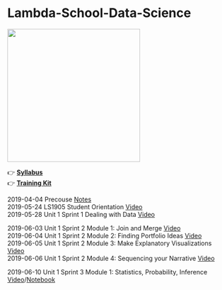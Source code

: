 # Lambda-School-Data-Science

<img width=300 src="https://github.com/Nov05/Lambda-School-Data-Science/blob/master/pictures/lambda-school-vector-logo.jpg">  

:point_right: **[Syllabus](https://learn.lambdaschool.com/syllabus/ds)**  
:point_right: **[Training Kit](https://learn.lambdaschool.com/course/ds)**   

2019-04-04 Precouse [Notes](https://github.com/Nov05/Lambda-School-Data-Science/blob/master/readme/precourse.md)  
2019-05-24 LS1905 Student Orientation [Video](https://youtu.be/i2FlKBBZtS0)  
2019-05-28 Unit 1 Sprint 1 Dealing with Data [Video](https://github.com/Nov05/DS-Unit-1-Sprint-1-Dealing-With-Data)  

2019-06-03 Unit 1 Sprint 2 Module 1: Join and Merge [Video](https://youtu.be/3vLHRhqxWMI)    
2019-06-04 Unit 1 Sprint 2 Module 2: Finding Portfolio Ideas [Video](https://youtu.be/UMzc8ZMlLGI)  
2019-06-05 Unit 1 Sprint 2 Module 3: Make Explanatory Visualizations [Video](https://youtu.be/jznO5v5UQjI)   
2019-06-06 Unit 1 Sprint 2 Module 4: Sequencing your Narrative [Video](https://youtu.be/8dJa5DWW7c0)  

2019-06-10 Unit 1 Sprint 3 Module 1: Statistics, Probability, Inference [Video](https://youtu.be/1Xp78Kvo6hE)/[Notebook](https://colab.research.google.com/drive/1DBYTc-o6u8YirXuBeAQXtcsxrbeRySUy)     